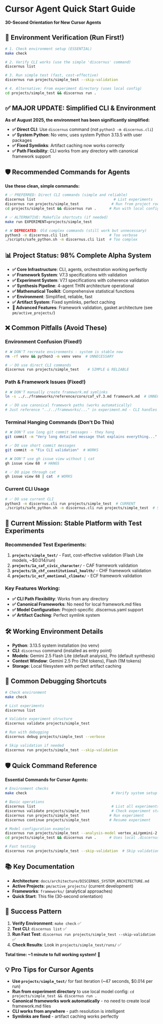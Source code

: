 # Cursor Agent Quick Start Guide

**30-Second Orientation for New Cursor Agents**

## 🚀 Environment Verification (Run First!)

```bash
# 1. Check environment setup (ESSENTIAL)
make check

# 2. Verify CLI works (use the simple 'discernus' command)
discernus list

# 3. Run simple test (fast, cost-effective)
discernus run projects/simple_test --skip-validation

# 4. Alternative: From experiment directory (uses local config)
cd projects/simple_test && discernus run .
```

## ✅ **MAJOR UPDATE**: Simplified CLI & Environment

**As of August 2025, the environment has been significantly simplified:**

- **✅ Direct CLI**: Use `discernus` command (not `python3 -m discernus.cli`)
- **✅ System Python**: No venv, uses system Python 3.13.5 with user packages
- **✅ Fixed Symlinks**: Artifact caching now works correctly
- **✅ Path Flexibility**: CLI works from any directory with canonical framework support

## 🛡️ Recommended Commands for Agents

**Use these clean, simple commands:**

```bash
# ✅ PREFERRED: Direct CLI commands (simple and reliable)
discernus list                                    # List experiments
discernus run projects/simple_test               # Run from project root
cd projects/simple_test && discernus run .      # Run with local config

# ✅ ALTERNATIVE: Makefile shortcuts (if needed)
make run EXPERIMENT=projects/simple_test

# ❌ DEPRECATED: Old complex commands (still work but unnecessary)
python3 -m discernus.cli list                   # Too verbose
./scripts/safe_python.sh -m discernus.cli list  # Too complex
```

## 📊 Project Status: 98% Complete Alpha System

- **✅ Core Infrastructure**: CLI, agents, orchestration working perfectly
- **✅ Framework System**: V7.3 specifications with validation
- **✅ Experiment System**: V7.1 specifications with coherence validation
- **✅ Synthesis Pipeline**: 4-agent THIN architecture operational
- **✅ Mathematical Toolkit**: Comprehensive statistical functions
- **✅ Environment**: Simplified, reliable, fast
- **✅ Artifact System**: Fixed symlinks, perfect caching
- **🔄 Advanced Features**: Framework validation, gasket architecture (see `pm/active_projects/`)

## ❌ Common Pitfalls (Avoid These)

### Environment Confusion (Fixed!)
```bash
# ❌ DON'T recreate environments - system is stable now
rm -rf venv && python3 -m venv venv  # UNNECESSARY

# ✅ DO use direct CLI commands
discernus run projects/simple_test    # SIMPLE & RELIABLE
```

### Path & Framework Issues (Fixed!)
```bash
# ❌ DON'T manually create framework.md symlinks
ln -s ../../frameworks/reference/core/caf_v7.3.md framework.md  # UNNECESSARY

# ✅ DO use canonical framework paths (works automatically)
# Just reference "../../frameworks/..." in experiment.md - CLI handles it
```

### Terminal Hanging Commands (Don't Do This)
```bash
# ❌ DON'T use long git commit messages - they hang
git commit -m "Very long detailed message that explains everything..."  # HANGS

# ✅ DO use short commit messages
git commit -m "Fix CLI validation"  # WORKS

# ❌ DON'T use gh issue view without | cat
gh issue view 68  # HANGS

# ✅ DO pipe through cat
gh issue view 68 | cat  # WORKS
```

### Current CLI Usage
```bash
# ✅ DO use current CLI
python3 -m discernus.cli run projects/simple_test  # CURRENT
./scripts/safe_python.sh -m discernus.cli run projects/simple_test  # SAFEST
```

## 🎯 Current Mission: Stable Platform with Test Experiments

### Recommended Test Experiments:
1. **`projects/simple_test/`** - Fast, cost-effective validation (Flash Lite models, ~$0.014/run)
2. **`projects/1a_caf_civic_character/`** - CAF framework validation
3. **`projects/1b_chf_constitutional_health/`** - CHF framework validation  
4. **`projects/1c_ecf_emotional_climate/`** - ECF framework validation

### Key Features Working:
- **✅ CLI Path Flexibility**: Works from any directory
- **✅ Canonical Frameworks**: No need for local framework.md files  
- **✅ Model Configuration**: Project-specific .discernus.yaml support
- **✅ Artifact Caching**: Perfect symlink system

## 🛠️ Working Environment Details

- **Python**: 3.13.5 system installation (no venv)
- **CLI**: `discernus` command (installed as entry point)
- **Models**: Gemini 2.5 Flash Lite (default analysis), Pro (default synthesis)
- **Context Window**: Gemini 2.5 Pro (2M tokens), Flash (1M tokens)
- **Storage**: Local filesystem with perfect artifact caching

## 🔧 Common Debugging Shortcuts

```bash
# Check environment
make check

# List experiments
discernus list

# Validate experiment structure
discernus validate projects/simple_test

# Run with debugging
discernus debug projects/simple_test --verbose

# Skip validation if needed
discernus run projects/simple_test --skip-validation
```

## 🛡️ Quick Command Reference

**Essential Commands for Cursor Agents:**

```bash
# Environment checks
make check                                       # Verify system setup

# Basic operations
discernus list                                   # List all experiments
discernus validate projects/simple_test          # Check experiment structure
discernus run projects/simple_test              # Run experiment
discernus continue projects/simple_test         # Resume experiment

# Model configuration examples
discernus run projects/simple_test --analysis-model vertex_ai/gemini-2.5-flash-lite
cd projects/simple_test && discernus run .      # Uses local .discernus.yaml config

# Fast testing
discernus run projects/simple_test --skip-validation  # Skip validation for speed
```

## 📚 Key Documentation

- **Architecture**: `docs/architecture/DISCERNUS_SYSTEM_ARCHITECTURE.md`
- **Active Projects**: `pm/active_projects/` (current development)
- **Frameworks**: `frameworks/` (analytical approaches)
- **Quick Start**: This file (30-second orientation)

## 🎯 Success Pattern

1. **Verify Environment**: `make check` ✅
2. **Test CLI**: `discernus list` ✅  
3. **Run Fast Test**: `discernus run projects/simple_test --skip-validation` ✅
4. **Check Results**: Look in `projects/simple_test/runs/` ✅

**Total time: ~1 minute to full working system!** 🚀

## 💡 Pro Tips for Cursor Agents

- **Use `projects/simple_test/`** for fast iteration (~47 seconds, $0.014 per run)
- **Run from experiment directory** to use local model config: `cd projects/simple_test && discernus run .`
- **Canonical frameworks work automatically** - no need to create local framework.md files
- **CLI works from anywhere** - path resolution is intelligent
- **Symlinks are fixed** - artifact caching works perfectly
